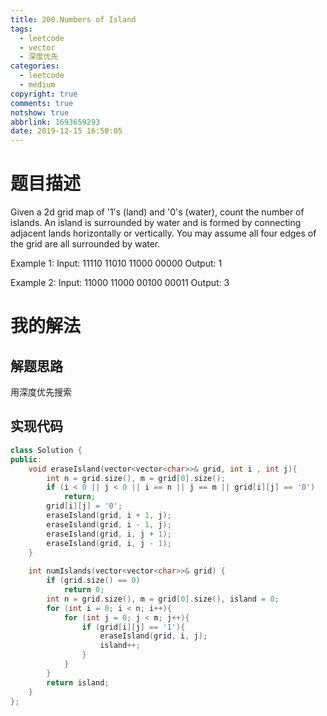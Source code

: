 ```yaml
---
title: 200.Numbers of Island
tags:
  - leetcode
  - vector
  - 深度优先
categories:
  - leetcode
  - medium
copyright: true
comments: true
notshow: true
abbrlink: 1693659293
date: 2019-12-15 16:50:05
---
```

# 题目描述
Given a 2d grid map of '1's (land) and '0's (water), count the number of islands. An island is surrounded by water and is formed by connecting adjacent lands horizontally or vertically. You may assume all four edges of the grid are all surrounded by water.

Example 1:
Input:
11110
11010
11000
00000
Output: 1

Example 2:
Input:
11000
11000
00100
00011
Output: 3
# 我的解法
## 解题思路
用深度优先搜索
## 实现代码
```C++
class Solution {
public:
    void eraseIsland(vector<vector<char>>& grid, int i , int j){
        int n = grid.size(), m = grid[0].size();
        if (i < 0 || j < 0 || i == n || j == m || grid[i][j] == '0')
            return;
        grid[i][j] = '0';
        eraseIsland(grid, i + 1, j);
        eraseIsland(grid, i - 1, j);
        eraseIsland(grid, i, j + 1);
        eraseIsland(grid, i, j - 1);
    }
    
    int numIslands(vector<vector<char>>& grid) {
        if (grid.size() == 0)
            return 0;
        int n = grid.size(), m = grid[0].size(), island = 0;
        for (int i = 0; i < n; i++){
            for (int j = 0; j < m; j++){
                if (grid[i][j] == '1'){
                    eraseIsland(grid, i, j);
                    island++;
                }
            }
        }
        return island;
    } 
};
```
